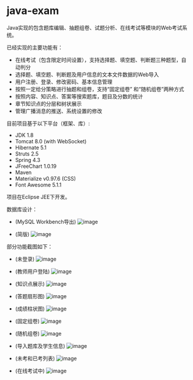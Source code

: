 # java-exam
Java实现的包含题库编辑、抽题组卷、试题分析、在线考试等模块的Web考试系统。

已经实现的主要功能有：
- 在线考试（包含限定时间设置），支持选择题、填空题、判断题三种题型，自动判分
- 选择题、填空题、判断题及用户信息的文本文件数据的Web导入
- 用户注册、登录、修改密码、基本信息管理
- 按照一定给分策略进行抽题和组卷，支持“固定组卷” 和“随机组卷”两种方式
- 按照内容、知识点、答案等搜索题库，题目及分数的统计
- 章节知识点的分层和树状展示
- 管理广播消息的推送、系统设置的修改

目前项目基于以下平台（框架、库）:
- JDK 1.8
- Tomcat 8.0 (with WebSocket)
- Hibernate 5.1 
- Struts 2.5
- Spring 4.3
- JFreeChart 1.0.19
- Maven
- Materialize v0.97.6 (CSS)
- Font Awesome 5.1.1

项目在Eclipse JEE下开发。

数据库设计：
- (MySQL Workbench导出)
![image](screenshots/db_design1.png)

- (简版)
![image](screenshots/db_design2.png)

部分功能截图如下：
- (未登录)
![image](screenshots/screenshot_nologin.png)

- (教师用户登陆)
![image](screenshots/screenshot_adminlogin.png)

- (知识点展示)
![image](screenshots/screenshot_chart3.png)

- (答题扇形图)
![image](screenshots/screenshot_chart2.png)

- (成绩柱状图)
![image](screenshots/screenshot_chart1.png)

- (固定组卷)
![image](screenshots/screenshot_compose1.png)

- (随机组卷)
![image](screenshots/screenshot_compose2.png)

- (导入题库及学生信息)
![image](screenshots/screenshot_importdata.png)

- (未考和已考列表)
![image](screenshots/screenshot_examlist.png)

- (在线考试中)
![image](screenshots/screenshot_exam1.png)
